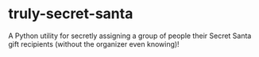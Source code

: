 # truly-secret-santa

A Python utility for secretly assigning a group of people their Secret Santa gift recipients (without the organizer even knowing)!